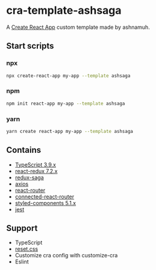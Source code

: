 # cra-template-ashsaga

A [Create React App](https://create-react-app.dev/) custom template made by ashnamuh.

## Start scripts

### npx

```sh
npx create-react-app my-app --template ashsaga
```

### npm

```sh
npm init react-app my-app --template ashsaga
```

### yarn

```sh
yarn create react-app my-app --template ashsaga
```

## Contains

- [TypeScript 3.9.x](https://github.com/microsoft/TypeScript)
- [react-redux 7.2.x](https://github.com/reduxjs/react-redux)
- [redux-saga](https://github.com/redux-saga/redux-saga)
- [axios](https://github.com/axios/axios)
- [react-router](https://github.com/ReactTraining/react-router)
- [connected-react-router](https://github.com/supasate/connected-react-router)
- [styled-components 5.1.x](https://github.com/styled-components/styled-components)
- [jest](https://github.com/facebook/jest)

## Support

- TypeScript
- [reset.css](https://gist.github.com/DavidWells/18e73022e723037a50d6)
- Customize cra config with customize-cra
- Eslint
